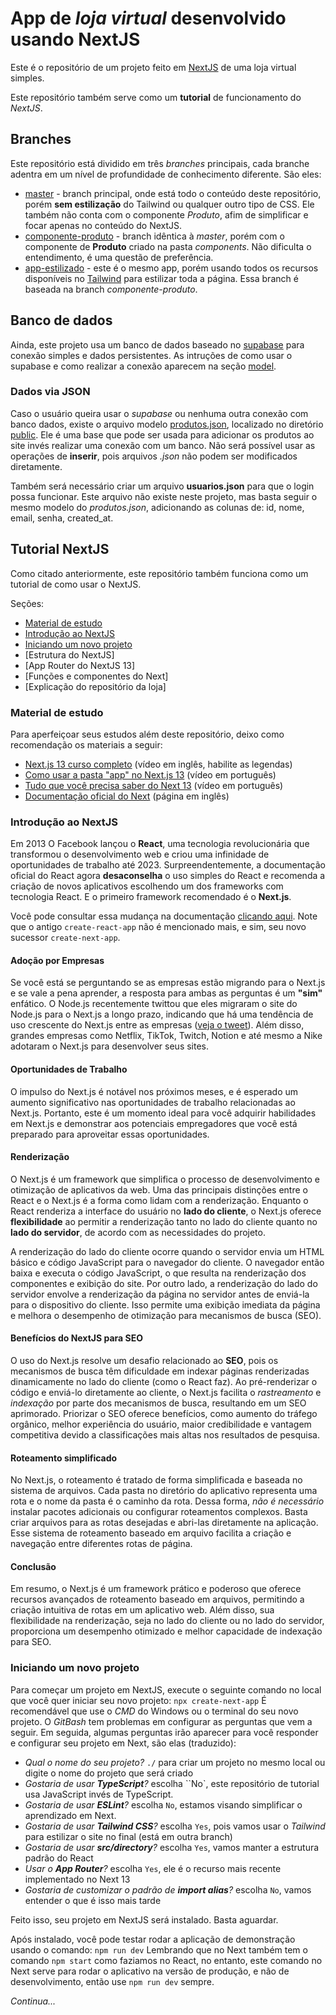 # App de _loja virtual_ desenvolvido usando __NextJS__
Este é o repositório de um projeto feito em [NextJS](https://nextjs.org/) de uma loja virtual simples.

Este repositório também serve como um __tutorial__ de funcionamento do _NextJS_.

## Branches
Este repositório está dividido em três _branches_ principais, cada branche adentra em um nível de profundidade de conhecimento diferente. São eles:
- [master](https://github.com/conradosaud/loja-next) - branch principal, onde está todo o conteúdo deste repositório, porém __sem estilização__ do Tailwind ou qualquer outro tipo de CSS. Ele também não conta com o componente _Produto_, afim de simplificar e focar apenas no conteúdo do NextJS.
- [componente-produto](https://github.com/conradosaud/loja-next/tree/componente-produto) - branch idêntica à _master_, porém com o componente de __Produto__ criado na pasta _components_. Não dificulta o entendimento, é uma questão de preferência.
- [app-estilizado](https://github.com/conradosaud/loja-next/tree/app-estilizado) - este é o mesmo app, porém usando todos os recursos disponíveis no [Tailwind](https://tailwindcss.com/) para estilizar toda a página. Essa branch é baseada na branch _componente-produto_.

## Banco de dados
Ainda, este projeto usa um banco de dados baseado no [supabase](https://supabase.com) para conexão simples e dados persistentes.
As intruções de como usar o supabase e como realizar a conexão aparecem na seção [model](#model).

### Dados via JSON
Caso o usuário queira usar o _supabase_ ou nenhuma outra conexão com banco dados, existe o arquivo modelo [produtos.json](./public/produtos.json), localizado no diretório [public](./public/). Ele é uma base que pode ser usada para adicionar os produtos ao site invés realizar uma conexão com um banco. Não será possível usar as operações de __inserir__, pois arquivos _.json_ não podem ser modificados diretamente.

Também será necessário criar um arquivo __usuarios.json__ para que o login possa funcionar. Este arquivo não existe neste projeto, mas basta seguir o mesmo modelo do _produtos.json_, adicionando as colunas de: id, nome, email, senha, created_at.

## Tutorial NextJS

Como citado anteriormente, este repositório também funciona como um tutorial de como usar o NextJS.

Seções:
- [Material de estudo](#material-de-estudo)
- [Introdução ao NextJS](#introdução)
- [Iniciando um novo projeto](#iniciando-um-novo-projeto)
- [Estrutura do NextJS]
- [App Router do NextJS 13]
- [Funções e componentes do Next]
- [Explicação do repositório da loja]

### Material de estudo
Para aperfeiçoar seus estudos além deste repositório, deixo como recomendação os materiais a seguir:
- [Next.js 13 curso completo](https://www.youtube.com/watch?v=wm5gMKuwSYk) (vídeo em inglês, habilite as legendas)
- [Como usar a pasta "app" no Next.js 13](https://www.youtube.com/watch?v=hlZ_qZvL3e8) (vídeo em português)
- [Tudo que você precisa saber do Next 13](https://www.youtube.com/watch?v=0zl72thBKzo) (vídeo em português)
- [Documentação oficial do Next](https://nextjs.org/) (página em inglês)

### Introdução ao NextJS

Em 2013 O Facebook lançou o __React__, uma tecnologia revolucionária que transformou o desenvolvimento web e criou uma infinidade de oportunidades de trabalho até 2023. Surpreendentemente, a documentação oficial do React agora __desaconselha__ o uso simples do React e recomenda a criação de novos aplicativos escolhendo um dos frameworks com tecnologia React. E o primeiro framework recomendado é o __Next.js__.

Você pode consultar essa mudança na documentação
[clicando aqui](https://react.dev/learn/start-a-new-react-project).
Note que o antigo `create-react-app` não é mencionado mais, e sim, seu novo sucessor `create-next-app`.

#### Adoção por Empresas
Se você está se perguntando se as empresas estão migrando para o Next.js e se vale a pena aprender, a resposta para ambas as perguntas é um __"sim"__ enfático. O Node.js recentemente twittou que eles migraram o site do Node.js para o Next.js a longo prazo, indicando que há uma tendência de uso crescente do Next.js entre as empresas ([veja o tweet](https://twitter.com/nodejs/status/1633589879610421249)). Além disso, grandes empresas como Netflix, TikTok, Twitch, Notion e até mesmo a Nike adotaram o Next.js para desenvolver seus sites.

#### Oportunidades de Trabalho
O impulso do Next.js é notável nos próximos meses, e é esperado um aumento significativo nas oportunidades de trabalho relacionadas ao Next.js. Portanto, este é um momento ideal para você adquirir habilidades em Next.js e demonstrar aos potenciais empregadores que você está preparado para aproveitar essas oportunidades.

#### Renderização
O Next.js é um framework que simplifica o processo de desenvolvimento e otimização de aplicativos da web. Uma das principais distinções entre o React e o Next.js é a forma como lidam com a renderização. Enquanto o React renderiza a interface do usuário no __lado do cliente__, o Next.js oferece __flexibilidade__ ao permitir a renderização tanto no lado do cliente quanto no __lado do servidor__, de acordo com as necessidades do projeto.

A renderização do lado do cliente ocorre quando o servidor envia um HTML básico e código JavaScript para o navegador do cliente. O navegador então baixa e executa o código JavaScript, o que resulta na renderização dos componentes e exibição do site. Por outro lado, a renderização do lado do servidor envolve a renderização da página no servidor antes de enviá-la para o dispositivo do cliente. Isso permite uma exibição imediata da página e melhora o desempenho de otimização para mecanismos de busca (SEO).

#### Benefícios do NextJS para SEO
O uso do Next.js resolve um desafio relacionado ao __SEO__, pois os mecanismos de busca têm dificuldade em indexar páginas renderizadas dinamicamente no lado do cliente (como o React faz). Ao pré-renderizar o código e enviá-lo diretamente ao cliente, o Next.js facilita o _rastreamento_ e _indexação_ por parte dos mecanismos de busca, resultando em um SEO aprimorado. Priorizar o SEO oferece benefícios, como aumento do tráfego orgânico, melhor experiência do usuário, maior credibilidade e vantagem competitiva devido a classificações mais altas nos resultados de pesquisa.

#### Roteamento simplificado
No Next.js, o roteamento é tratado de forma simplificada e baseada no sistema de arquivos. Cada pasta no diretório do aplicativo representa uma rota e o nome da pasta é o caminho da rota. Dessa forma, _não é necessário_ instalar pacotes adicionais ou configurar roteamentos complexos. Basta criar arquivos para as rotas desejadas e abri-las diretamente na aplicação. Esse sistema de roteamento baseado em arquivo facilita a criação e navegação entre diferentes rotas de página.

#### Conclusão
Em resumo, o Next.js é um framework prático e poderoso que oferece recursos avançados de roteamento baseado em arquivos, permitindo a criação intuitiva de rotas em um aplicativo web. Além disso, sua flexibilidade na renderização, seja no lado do cliente ou no lado do servidor, proporciona um desempenho otimizado e melhor capacidade de indexação para SEO.

### Iniciando um novo projeto
Para começar um projeto em NextJS, execute o seguinte comando no local que você quer iniciar seu novo projeto:
```npx create-next-app```
É recomendável que use o _CMD_ do Windows ou o terminal do seu novo projeto. O _GitBash_ tem problemas em configurar as perguntas que vem a seguir.
Em seguida, algumas perguntas irão aparecer para você responder e configurar seu projeto em Next, são elas (traduzido):
- _Qual o nome do seu projeto?_ ``./`` para criar um projeto no mesmo local ou digite o nome do projeto que será criado
- _Gostaria de usar __TypeScript__?_ escolha ``No`, este repositório de tutorial usa JavaScript invés de TypeScript.
- _Gostaria de usar __ESLint__?_ escolha ``No``, estamos visando simplificar o aprendizado em Next.
- _Gostaria de usar __Tailwind CSS__?_ escolha ``Yes``, pois vamos usar o _Tailwind_ para estilizar o site no final (está em outra branch)
- _Gostaria de usar __src/directory__?_ escolha ``Yes``, vamos manter a estrutura padrão do React
- _Usar o __App Router__?_ escolha ``Yes``, ele é o recurso mais recente implementado no Next 13
- _Gostaria de customizar o padrão de __import alias__?_ escolha ``No``, vamos entender o que é isso mais tarde

Feito isso, seu projeto em NextJS será instalado. Basta aguardar.

Após instalado, você pode testar rodar a aplicação de demonstração usando o comando:
```npm run dev```
Lembrando que no Next também tem o comando ``npm start`` como faziamos no React, no entanto, este comando no Next serve para rodar o aplicativo na versão de produção, e não de desenvolvimento, então use ``npm run dev`` sempre.

_Continua..._